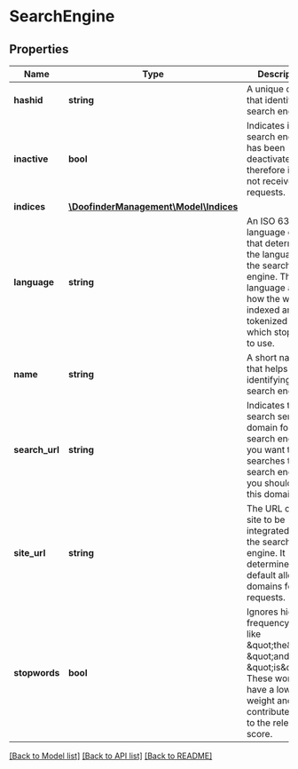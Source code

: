 # SearchEngine

## Properties
Name | Type | Description | Notes
------------ | ------------- | ------------- | -------------
**hashid** | **string** | A unique code that identifies a search engine. | [optional] 
**inactive** | **bool** | Indicates if the search engine has been deactivated and therefore it can not receive requests. | [optional] 
**indices** | [**\DoofinderManagement\Model\Indices**](Indices.md) |  | [optional] 
**language** | **string** | An ISO 639-1 language code that determines the language of the search engine. The language affects how the words indexed are tokenized and which stopwords to use. | 
**name** | **string** | A short name that helps identifying the search engine. | 
**search_url** | **string** | Indicates the search server domain for this search engine. If you want to do searches to this search engine you should use this domain. | [optional] 
**site_url** | **string** | The URL of the site to be integrated with the search engine. It determines the default allowed domains for requests. | [optional] 
**stopwords** | **bool** | Ignores high-frequency terms like \&quot;the\&quot;, \&quot;and\&quot;, \&quot;is\&quot;. These words have a low weight and contribute little to the relevance score. | [optional] [default to false]

[[Back to Model list]](../../../README_MANAGEMENT.md#documentation-for-models) [[Back to API list]](../../../README_MANAGEMENT.md#documentation-for-api-endpoints) [[Back to README]](../../../README_MANAGEMENT.md)

